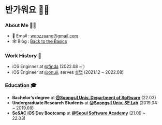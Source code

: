# 반가워요 ✋🏻
### About Me 🥷🏻
- 📩 Email : [woozzaang@gmail.com](woozzaang@gmail.com)
- 🕸 Blog : [Back to the Basics](https://woozzang.tistory.com)

### Work History 💼
- iOS Enginner at [@finda](https://finda.co.kr) (2022.08 ~ )
- iOS Engineer at [@onuii](https://thevc.kr/onuii), serves [설탭](https://www.seoltab.com/index/) (2021.12 ~ 2022.08)

### Education 🎓
- **Bachelor’s degree** at [**@Soongsil Univ. Department of Software**](https://sw.ssu.ac.kr) (22.03)
- **Undergraduate Research Students** at [**@Soongsil Univ. SE Lab**](http://soft.ssu.ac.kr/publication/) (2019.04 ~ 2019.08)
- **SeSAC iOS Dev Bootcamp** at [**@Seoul Software Academy**](https://sesac.seoul.kr/common/menu/html/900006001001/detail.do) (21.09 ~ 22.03)
